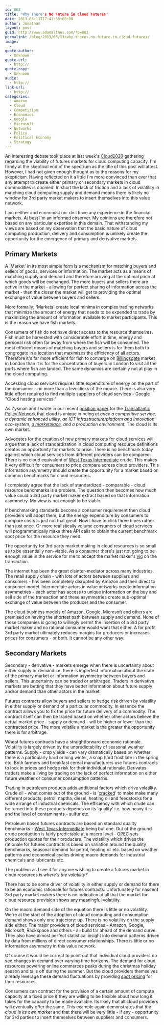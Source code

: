 ```yaml
---
id: 863
title: 'Why There's No Future in Cloud Futures'
date: 2013-05-11T17:41:58+00:00
author: Jonathan
layout: post
guid: http://www.adamalthus.com/?p=863
permalink: /blog/2013/05/11/why-theres-no-future-in-cloud-futures/
image:
  - 
quote-author:
  - Unknown
quote-url:
  - http://
quote-copy:
  - Unknown
audio:
  - http://
link-url:
  - http://
categories:
  - Amazon
  - Cloud
  - Competition
  - Economics
  - Google
  - Microsoft
  - Networks
  - Policy
  - Political Economy
  - Strategy
---
```

[<img class="size-medium wp-image-880 alignleft" alt="" src="http://i0.wp.com/www.adamalthus.com/wp-content/uploads/2013/05/iStock_000008785942Large-300x199.jpg?fit=300%2C199" srcset="http://i1.wp.com/www.adamalthus.com/wp-content/uploads/2013/05/iStock_000008785942Large.jpg?resize=300%2C199 300w, http://i1.wp.com/www.adamalthus.com/wp-content/uploads/2013/05/iStock_000008785942Large.jpg?resize=940%2C623 940w, http://i1.wp.com/www.adamalthus.com/wp-content/uploads/2013/05/iStock_000008785942Large.jpg?resize=620%2C411 620w" sizes="(max-width: 300px) 100vw, 300px" data-recalc-dims="1" />](http://i1.wp.com/www.adamalthus.com/wp-content/uploads/2013/05/iStock_000008785942Large.jpg)An interesting debate took place at last week's <a href="http://cloud2020summit.com/" target="_blank">Cloud2020</a> gathering regarding the viability of futures markets for cloud computing capacity. I'm firmly at the skeptical end of the spectrum as the title of this post will attest. However, I had not given enough thought as to the reasons for my skepticism. Having reflected on it a little I'm more convinced than ever that any attempt to create either primary or secondary markets in cloud commodities is doomed. In short the lack of friction and a lack of volatility in matching cloud computing supply and demand means there is likely no window for 3rd party market makers to insert themselves into this value network.<!--more-->

I am neither and economist nor do I have any experience in the financial markets. At best I'm an informed observer. My opinions are therefore not based on any particular expertise in this domain. That withstanding my views are based on my observation that the basic nature of cloud computing production, delivery and consumption is unlikely create the opportunity for the emergence of primary and derivative markets.

## Primary Markets

A 'Market' in its most simple form is a mechanism for matching buyers and sellers of goods, services or information. The market acts as a means of matching supply and demand and therefore arriving at the optimal price at which goods will be exchanged. The more buyers and sellers there are active in the market - allowing for perfect sharing of information across the market - then the closer the market will get to providing the optimal exchange of value between buyers and sellers.

More formally; 'Markets' create local minima in complex trading networks that minimize the amount of energy that needs to be expended to trade by maximizing the amount of information available to market participants. This is the reason we have fish markets.

Consumers of fish do not have direct access to the resource themselves. Fish must be harvested with considerable effort in time, energy and personal risk often far away from where the fish will be consumed. The most efficient means of matching buyers and sellers is for them both to congregate in a location that maximizes the efficiency of all actors. Therefore it's far more efficient for fish to converge on <a href="http://en.wikipedia.org/wiki/Billingsgate_Fish_Market" target="_blank">Billingsgate</a> market in London than it is for the concentration of buyers in London to visit all the ports where fish are landed. The same dynamics are certainly not at play in the cloud computing.

Accessing cloud services requires little expenditure of energy on the part of the consumer - no more than a few clicks of the mouse. There is also very little effort required to find multiple suppliers of cloud services - Google "Cloud hosting services."

As Zysman and I wrote in our recent <a href="http://brie.berkeley.edu/publications/WP_201%20TPN%20Cloud%20Computing.pdf" target="_blank">position paper</a> for the <a href="http://www.tpnonline.org/" target="_blank">Transatlantic Policy Network</a> that cloud is unique in being _at once a competitive service, a dynamic enhanced utility, an ICT infrastructure/platform and innovation eco-system, <span style="text-decoration: underline;">a marketplace</span>, and a production environment._ The cloud is its own market.

Advocates for the creation of new primary markets for cloud services will argue that a lack of standardization in cloud computing resource definitions creates an opportunity for markets to arise. There is no benchmark today against which cloud services from different providers can be compared: There is no cloud equivalent of <a href="http://en.wikipedia.org/wiki/West_Texas_Intermediate" target="_blank">West Texas Intermediate</a> crude. This makes it very difficult for consumers to price compare across cloud providers. This information asymmetry should create the opportunity for a market based on common benchmarks for cloud resources.

I completely agree that the lack of standardized - comparable - cloud resource benchmarks is a problem. The question then becomes how much value could a 3rd party market maker extract based on that information asymmetry. My view is not enough to be viable.

If benchmarking standards become a consumer requirement then cloud providers will adopt them, but the energy expenditure by consumers to compare costs is just not that great. Now I have to click three times rather than just once. Or more realistically volume consumers of cloud services will programmatically make three API calls to obtain the current benchmark spot price for the resource they need.

The opportunity for 3rd party market making in cloud resources is so small as to be essentially non-viable. As a consumer there's just not going to be enough value in the service for me to accept the market maker's <a href="http://en.wikipedia.org/wiki/Vigorish" target="_blank">vig</a> on the transaction.

The internet has been the great disinter-mediator across many industries. The retail supply chain - with lots of actors between suppliers and consumers - has been completely disrupted by Amazon and their direct to consumer model. Intermediate actors in value networks create information asymmetries - each actor has access to unique information on the buy and sell side of the transaction and these asymmetries create sub-optimal exchange of value between the producer and the consumer.

The cloud business models of Amazon, Google, Microsoft and others are premised on having the shortest path between supply and demand. None of these companies is going to willingly permit the insertion of a 3rd party market maker and no rational consumer would want that either. A for profit 3rd party market ultimately reduces margins for producers or increases prices for consumers - or both. It cannot be any other way.

## Secondary Markets

Secondary - derivative - markets emerge when there is uncertainty about either supply or demand i.e. there is imperfect information about the state of the primary market or information asymmetry between buyers and sellers. This uncertainty can be traded or arbitraged. Traders in derivative markets are betting that they have better information about future supply and/or demand than other actors in the market.

Futures contracts allow buyers and sellers to hedge risk driven by volatility in either supply or demand of a particular commodity. In essence the contract allows you to fix the price for future delivery of a commodity. The contract itself can then be traded based on whether other actors believe the actual market price - supply or demand - will be higher or lower than the contracted price. The more volatile a market is the greater the opportunity there is for arbitrage.

Wheat futures contracts have a straightforward economic rationale. Volatility is largely driven by the unpredictability of seasonal weather patterns. Supply - crop yields - can vary dramatically based on whether there is a particularly hard or long winter, a snap hard frost late in the spring etc. Both farmers and breakfast cereal manufacturers use futures contracts to lock in prices and hedge risk for their individual rationale. Derivates traders make a living by trading on the lack of perfect information on either future weather or consumer consumption patterns.

Trading in petroleum products adds additional factors which drive volatility. Crude oil - what comes out of the ground - is '<a href="http://en.wikipedia.org/wiki/Cracking_(chemistry)" target="_blank">cracked</a>' to make make many different products; petrol, naptha, diesel, heating oil and feedstocks for a wide arrange of industrial chemicals. The efficiency with which crude can be turned into these products depends on its 'quality' i.e. how heavy it is and the level of contaminants - sulfur etc.

Petroleum based futures contracts are based on standard quality benchmarks - <a href="http://en.wikipedia.org/wiki/West_Texas_Intermediate" target="_blank">West Texas Intermediate</a> being but one. Out of the ground crude production is fairly predictable at a macro level - <a href="http://www.opec.org/opec_web/en/" target="_blank">OPEC</a> sets production quotas for their producers. The volatility which drives the rationale for futures contracts is based on variation around the quality benchmarks, seasonal demand for petrol, heating oil etc. based on weather patterns and economical cycles driving macro demands for industrial chemicals and lubricants etc.

The problem as I see it for anyone wishing to create a futures market in cloud resources is _where's the volatility?_

There has to be some driver of volatility in either supply or demand for there to be an economic rationale for futures contracts. Unfortunately for nascent 3rd party market makers there is no indication at all that the market for cloud resource provision shows any meaningful volatility.

On the macro demand side of the equation there is little or no volatility. We're at the start of the adoption of cloud computing and consumption demand shows only one trajectory: up. There is no volatility on the supply side either. The major providers of cloud services - Amazon, Google, Microsoft, Rackspace and others - all build far ahead of the demand curve. They also have almost perfect statistical insight into demand patterns driven by data from millions of direct consumer relationships. There is little or no information asymmetry in this value network.

Of course it would be correct to point out that individual cloud providers do see changes in demand over varying time horizons. The demand for cloud resources powering online commerces peaks during the christmas holiday season and tails off during the summer. But the cloud providers themselves already leverage these demand fluctuations by providing <a href="http://aws.amazon.com/ec2/spot-instances/" target="_blank">spot pricing</a> for their resources.

Consumers can contract for the provision of a certain amount of compute capacity at a fixed price if they are willing to be flexible about how long it takes for the capacity to be made available. Its likely that all cloud providers will eventually offer the same. This example again demonstrates that _the cloud is its own market_ and that there will be very little - if any - opportunity for 3rd parties to insert themselves between suppliers and consumers.